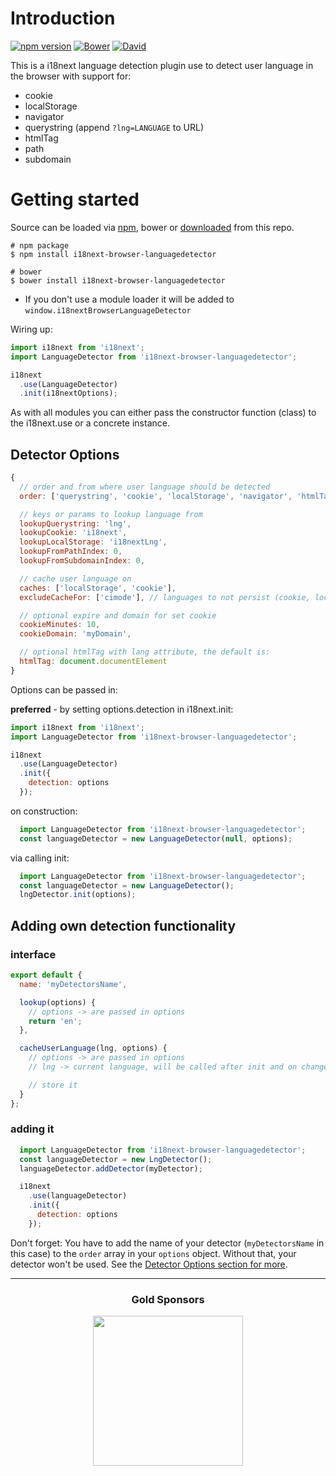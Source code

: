 # Introduction

[![npm version](https://img.shields.io/npm/v/i18next-browser-languagedetector.svg?style=flat-square)](https://www.npmjs.com/package/i18next-browser-languagedetector)
[![Bower](https://img.shields.io/bower/v/i18next-browser-languagedetector.svg)]()
[![David](https://img.shields.io/david/i18next/i18next-browser-languagedetector.svg?style=flat-square)](https://david-dm.org/i18next/i18next-browser-languagedetector)

This is a i18next language detection plugin use to detect user language in the browser with support for:

- cookie
- localStorage
- navigator
- querystring (append `?lng=LANGUAGE` to URL)
- htmlTag
- path
- subdomain

# Getting started

Source can be loaded via [npm](https://www.npmjs.com/package/i18next-browser-languagedetector), bower or [downloaded](https://github.com/i18next/i18next-browser-languagedetector/blob/master/i18nextBrowserLanguageDetector.min.js) from this repo.

```
# npm package
$ npm install i18next-browser-languagedetector

# bower
$ bower install i18next-browser-languagedetector
```

- If you don't use a module loader it will be added to `window.i18nextBrowserLanguageDetector`

Wiring up:

```js
import i18next from 'i18next';
import LanguageDetector from 'i18next-browser-languagedetector';

i18next
  .use(LanguageDetector)
  .init(i18nextOptions);
```

As with all modules you can either pass the constructor function (class) to the i18next.use or a concrete instance.

## Detector Options

```js
{
  // order and from where user language should be detected
  order: ['querystring', 'cookie', 'localStorage', 'navigator', 'htmlTag', 'path', 'subdomain'],

  // keys or params to lookup language from
  lookupQuerystring: 'lng',
  lookupCookie: 'i18next',
  lookupLocalStorage: 'i18nextLng',
  lookupFromPathIndex: 0,
  lookupFromSubdomainIndex: 0,

  // cache user language on
  caches: ['localStorage', 'cookie'],
  excludeCacheFor: ['cimode'], // languages to not persist (cookie, localStorage)

  // optional expire and domain for set cookie
  cookieMinutes: 10,
  cookieDomain: 'myDomain',

  // optional htmlTag with lang attribute, the default is:
  htmlTag: document.documentElement
}
```

Options can be passed in:

**preferred** - by setting options.detection in i18next.init:

```js
import i18next from 'i18next';
import LanguageDetector from 'i18next-browser-languagedetector';

i18next
  .use(LanguageDetector)
  .init({
    detection: options
  });
```

on construction:

```js
  import LanguageDetector from 'i18next-browser-languagedetector';
  const languageDetector = new LanguageDetector(null, options);
```

via calling init:

```js
  import LanguageDetector from 'i18next-browser-languagedetector';
  const languageDetector = new LanguageDetector();
  lngDetector.init(options);
```

## Adding own detection functionality

### interface

```js
export default {
  name: 'myDetectorsName',

  lookup(options) {
    // options -> are passed in options
    return 'en';
  },

  cacheUserLanguage(lng, options) {
    // options -> are passed in options
    // lng -> current language, will be called after init and on changeLanguage

    // store it
  }
};
```


### adding it

```js
  import LanguageDetector from 'i18next-browser-languagedetector';
  const languageDetector = new LngDetector();
  languageDetector.addDetector(myDetector);

  i18next
    .use(languageDetector)
    .init({
      detection: options
    });
```

Don't forget: You have to add the name of your detector (`myDetectorsName` in this case) to the `order` array in your `options` object. Without that, your detector won't be used. See the [Detector Options section for more](#detector-options).

--------------

<h3 align="center">Gold Sponsors</h3>

<p align="center">
  <a href="https://locize.com/" target="_blank">
    <img src="https://raw.githubusercontent.com/i18next/i18next/master/assets/locize_sponsor_240.gif" width="240px">
  </a>
</p>

